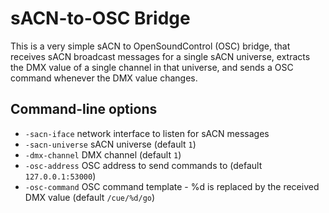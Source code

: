 # sACN-to-OSC Bridge

This is a very simple sACN to OpenSoundControl (OSC) bridge, that receives sACN broadcast messages for a single sACN universe,
extracts the DMX value of a single channel in that universe, and sends a OSC command whenever the DMX value changes.

## Command-line options

  * `-sacn-iface` network interface to listen for sACN messages
  * `-sacn-universe` sACN universe (default `1`)
  * `-dmx-channel` DMX channel (default `1`)
  * `-osc-address` OSC address to send commands to (default `127.0.0.1:53000`)
  * `-osc-command` OSC command template - %d is replaced by the received DMX value (default `/cue/%d/go`)	
